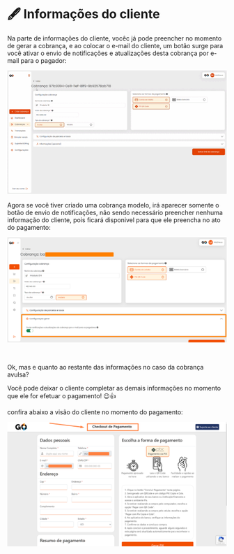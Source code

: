 # 🖋️ Informações do cliente


Na parte de informações do cliente, vocêc já pode preencher no momento de gerar a cobrança, e ao colocar o e-mail do cliente, um botão surge para você ativar o envio de notificações e atualizações desta cobrança por e-mail para o pagador:

![criar_cobranca_informacoes](/assets/prints/criar_cobranca_informacoes.gif)

Agora se você tiver criado uma cobrança modelo, irá aparecer somente o botão de envio de notificações, não sendo necessário preencher nenhuma informação do cliente, pois ficará disponivel para que ele preencha no ato do pagamento:

![criar_cobranca_informacoes](/assets/prints/criar_cobranca_informacoes.png)

<br>

Ok, mas e quanto ao restante das informações no caso da cobrança avulsa?

Você pode deixar o cliente completar as demais informações no momento que ele for efetuar o pagamento! 😉👍

confira abaixo a visão do cliente no momento do pagamento:


![criar_cobranca_informacoes_checkout](/assets/prints/criar_cobranca_informacoes_checkout.png)
